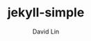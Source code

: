 ---
title: "jekyll-simple"
github: http://github.com/wild-flame/jekyll-simple
demo: http://wild-flame.github.io/jekyll-simple
author: David Lin 
ssg:
  - Jekyll
cms:
  - No Cms
---